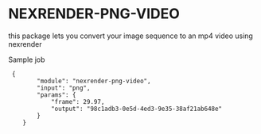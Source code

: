 # NEXRENDER-PNG-VIDEO

this package lets you convert your image sequence to an mp4 video
using nexrender


Sample job
```
 {
        "module": "nexrender-png-video",
        "input": "png",
        "params": {
            "frame": 29.97,
            "output": "98c1adb3-0e5d-4ed3-9e35-38af21ab648e"
        }
    }
```
